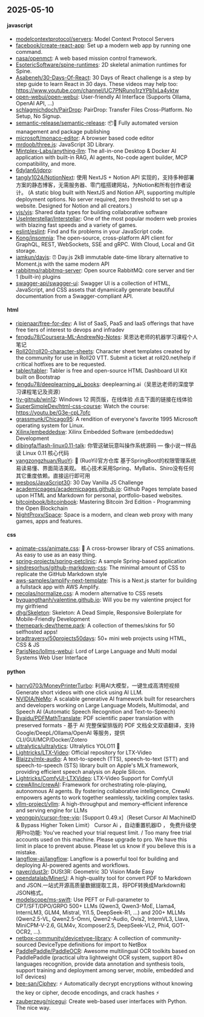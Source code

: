 ## 2025-05-10

#### javascript
* [modelcontextprotocol/servers](https://github.com/modelcontextprotocol/servers): Model Context Protocol Servers
* [facebook/create-react-app](https://github.com/facebook/create-react-app): Set up a modern web app by running one command.
* [nasa/openmct](https://github.com/nasa/openmct): A web based mission control framework.
* [EsotericSoftware/spine-runtimes](https://github.com/EsotericSoftware/spine-runtimes): 2D skeletal animation runtimes for Spine.
* [Asabeneh/30-Days-Of-React](https://github.com/Asabeneh/30-Days-Of-React): 30 Days of React challenge is a step by step guide to learn React in 30 days. These videos may help too: https://www.youtube.com/channel/UC7PNRuno1rzYPb1xLa4yktw
* [open-webui/open-webui](https://github.com/open-webui/open-webui): User-friendly AI Interface (Supports Ollama, OpenAI API, ...)
* [schlagmichdoch/PairDrop](https://github.com/schlagmichdoch/PairDrop): PairDrop: Transfer Files Cross-Platform. No Setup, No Signup.
* [semantic-release/semantic-release](https://github.com/semantic-release/semantic-release): 📦🚀 Fully automated version management and package publishing
* [microsoft/monaco-editor](https://github.com/microsoft/monaco-editor): A browser based code editor
* [mrdoob/three.js](https://github.com/mrdoob/three.js): JavaScript 3D Library.
* [Mintplex-Labs/anything-llm](https://github.com/Mintplex-Labs/anything-llm): The all-in-one Desktop & Docker AI application with built-in RAG, AI agents, No-code agent builder, MCP compatibility, and more.
* [6dylan6/jdpro](https://github.com/6dylan6/jdpro): 
* [tangly1024/NotionNext](https://github.com/tangly1024/NotionNext): 使用 NextJS + Notion API 实现的，支持多种部署方案的静态博客，无需服务器、零门槛搭建网站，为Notion和所有创作者设计。 (A static blog built with NextJS and Notion API, supporting multiple deployment options. No server required, zero threshold to set up a website. Designed for Notion and all creators.)
* [yjs/yjs](https://github.com/yjs/yjs): Shared data types for building collaborative software
* [UseInterstellar/Interstellar](https://github.com/UseInterstellar/Interstellar): One of the most popular modern web proxies with blazing fast speeds and a variety of games.
* [eslint/eslint](https://github.com/eslint/eslint): Find and fix problems in your JavaScript code.
* [Kong/insomnia](https://github.com/Kong/insomnia): The open-source, cross-platform API client for GraphQL, REST, WebSockets, SSE and gRPC. With Cloud, Local and Git storage.
* [iamkun/dayjs](https://github.com/iamkun/dayjs): ⏰ Day.js 2kB immutable date-time library alternative to Moment.js with the same modern API
* [rabbitmq/rabbitmq-server](https://github.com/rabbitmq/rabbitmq-server): Open source RabbitMQ: core server and tier 1 (built-in) plugins
* [swagger-api/swagger-ui](https://github.com/swagger-api/swagger-ui): Swagger UI is a collection of HTML, JavaScript, and CSS assets that dynamically generate beautiful documentation from a Swagger-compliant API.

#### html
* [ripienaar/free-for-dev](https://github.com/ripienaar/free-for-dev): A list of SaaS, PaaS and IaaS offerings that have free tiers of interest to devops and infradev
* [fengdu78/Coursera-ML-AndrewNg-Notes](https://github.com/fengdu78/Coursera-ML-AndrewNg-Notes): 吴恩达老师的机器学习课程个人笔记
* [Roll20/roll20-character-sheets](https://github.com/Roll20/roll20-character-sheets): Character sheet templates created by the community for use in Roll20 VTT. Submit a ticket at roll20.net/help if critical hotfixes are to be requested.
* [tabler/tabler](https://github.com/tabler/tabler): Tabler is free and open-source HTML Dashboard UI Kit built on Bootstrap
* [fengdu78/deeplearning_ai_books](https://github.com/fengdu78/deeplearning_ai_books): deeplearning.ai（吴恩达老师的深度学习课程笔记及资源）
* [tjy-gitnub/win12](https://github.com/tjy-gitnub/win12): Windows 12 网页版，在线体验 点击下面的链接在线体验
* [SuperSimpleDev/html-css-course](https://github.com/SuperSimpleDev/html-css-course): Watch the course: https://youtu.be/G3e-cpL7ofc
* [grassmunk/Chicago95](https://github.com/grassmunk/Chicago95): A rendition of everyone's favorite 1995 Microsoft operating system for Linux.
* [Xilinx/embeddedsw](https://github.com/Xilinx/embeddedsw): Xilinx Embedded Software (embeddedsw) Development
* [dibingfa/flash-linux0.11-talk](https://github.com/dibingfa/flash-linux0.11-talk): 你管这破玩意叫操作系统源码 — 像小说一样品读 Linux 0.11 核心代码
* [yangzongzhuan/RuoYi](https://github.com/yangzongzhuan/RuoYi): 🎉 (RuoYi)官方仓库 基于SpringBoot的权限管理系统 易读易懂、界面简洁美观。 核心技术采用Spring、MyBatis、Shiro没有任何其它重度依赖。直接运行即可用
* [wesbos/JavaScript30](https://github.com/wesbos/JavaScript30): 30 Day Vanilla JS Challenge
* [academicpages/academicpages.github.io](https://github.com/academicpages/academicpages.github.io): Github Pages template based upon HTML and Markdown for personal, portfolio-based websites.
* [bitcoinbook/bitcoinbook](https://github.com/bitcoinbook/bitcoinbook): Mastering Bitcoin 3rd Edition - Programming the Open Blockchain
* [NightProxy/Space](https://github.com/NightProxy/Space): Space is a modern, and clean web proxy with many games, apps and features.

#### css
* [animate-css/animate.css](https://github.com/animate-css/animate.css): 🍿 A cross-browser library of CSS animations. As easy to use as an easy thing.
* [spring-projects/spring-petclinic](https://github.com/spring-projects/spring-petclinic): A sample Spring-based application
* [sindresorhus/github-markdown-css](https://github.com/sindresorhus/github-markdown-css): The minimal amount of CSS to replicate the GitHub Markdown style
* [aws-samples/amplify-next-template](https://github.com/aws-samples/amplify-next-template): This is a Next.js starter for building a fullstack app with AWS Amplify.
* [necolas/normalize.css](https://github.com/necolas/normalize.css): A modern alternative to CSS resets
* [byquangthanh/valentine.github.io](https://github.com/byquangthanh/valentine.github.io): Will you be my valentine project for my girlfriend
* [dhg/Skeleton](https://github.com/dhg/Skeleton): Skeleton: A Dead Simple, Responsive Boilerplate for Mobile-Friendly Development
* [themepark-dev/theme.park](https://github.com/themepark-dev/theme.park): A collection of themes/skins for 50 selfhosted apps!
* [bradtraversy/50projects50days](https://github.com/bradtraversy/50projects50days): 50+ mini web projects using HTML, CSS & JS
* [ParisNeo/lollms-webui](https://github.com/ParisNeo/lollms-webui): Lord of Large Language and Multi modal Systems Web User Interface

#### python
* [harry0703/MoneyPrinterTurbo](https://github.com/harry0703/MoneyPrinterTurbo): 利用AI大模型，一键生成高清短视频 Generate short videos with one click using AI LLM.
* [NVIDIA/NeMo](https://github.com/NVIDIA/NeMo): A scalable generative AI framework built for researchers and developers working on Large Language Models, Multimodal, and Speech AI (Automatic Speech Recognition and Text-to-Speech)
* [Byaidu/PDFMathTranslate](https://github.com/Byaidu/PDFMathTranslate): PDF scientific paper translation with preserved formats - 基于 AI 完整保留排版的 PDF 文档全文双语翻译，支持 Google/DeepL/Ollama/OpenAI 等服务，提供 CLI/GUI/MCP/Docker/Zotero
* [ultralytics/ultralytics](https://github.com/ultralytics/ultralytics): Ultralytics YOLO11 🚀
* [Lightricks/LTX-Video](https://github.com/Lightricks/LTX-Video): Official repository for LTX-Video
* [Blaizzy/mlx-audio](https://github.com/Blaizzy/mlx-audio): A text-to-speech (TTS), speech-to-text (STT) and speech-to-speech (STS) library built on Apple's MLX framework, providing efficient speech analysis on Apple Silicon.
* [Lightricks/ComfyUI-LTXVideo](https://github.com/Lightricks/ComfyUI-LTXVideo): LTX-Video Support for ComfyUI
* [crewAIInc/crewAI](https://github.com/crewAIInc/crewAI): Framework for orchestrating role-playing, autonomous AI agents. By fostering collaborative intelligence, CrewAI empowers agents to work together seamlessly, tackling complex tasks.
* [vllm-project/vllm](https://github.com/vllm-project/vllm): A high-throughput and memory-efficient inference and serving engine for LLMs
* [yeongpin/cursor-free-vip](https://github.com/yeongpin/cursor-free-vip): [Support 0.49.x]（Reset Cursor AI MachineID & Bypass Higher Token Limit） Cursor Ai ，自动重置机器ID ， 免费升级使用Pro功能: You've reached your trial request limit. / Too many free trial accounts used on this machine. Please upgrade to pro. We have this limit in place to prevent abuse. Please let us know if you believe this is a mistake.
* [langflow-ai/langflow](https://github.com/langflow-ai/langflow): Langflow is a powerful tool for building and deploying AI-powered agents and workflows.
* [naver/dust3r](https://github.com/naver/dust3r): DUSt3R: Geometric 3D Vision Made Easy
* [opendatalab/MinerU](https://github.com/opendatalab/MinerU): A high-quality tool for convert PDF to Markdown and JSON.一站式开源高质量数据提取工具，将PDF转换成Markdown和JSON格式。
* [modelscope/ms-swift](https://github.com/modelscope/ms-swift): Use PEFT or Full-parameter to CPT/SFT/DPO/GRPO 500+ LLMs (Qwen3, Qwen3-MoE, Llama4, InternLM3, GLM4, Mistral, Yi1.5, DeepSeek-R1, ...) and 200+ MLLMs (Qwen2.5-VL, Qwen2.5-Omni, Qwen2-Audio, Ovis2, InternVL3, Llava, MiniCPM-V-2.6, GLM4v, Xcomposer2.5, DeepSeek-VL2, Phi4, GOT-OCR2, ...).
* [netbox-community/devicetype-library](https://github.com/netbox-community/devicetype-library): A collection of community-sourced DeviceType definitions for import to NetBox
* [PaddlePaddle/PaddleOCR](https://github.com/PaddlePaddle/PaddleOCR): Awesome multilingual OCR toolkits based on PaddlePaddle (practical ultra lightweight OCR system, support 80+ languages recognition, provide data annotation and synthesis tools, support training and deployment among server, mobile, embedded and IoT devices)
* [bee-san/Ciphey](https://github.com/bee-san/Ciphey): ⚡ Automatically decrypt encryptions without knowing the key or cipher, decode encodings, and crack hashes ⚡
* [zauberzeug/nicegui](https://github.com/zauberzeug/nicegui): Create web-based user interfaces with Python. The nice way.
